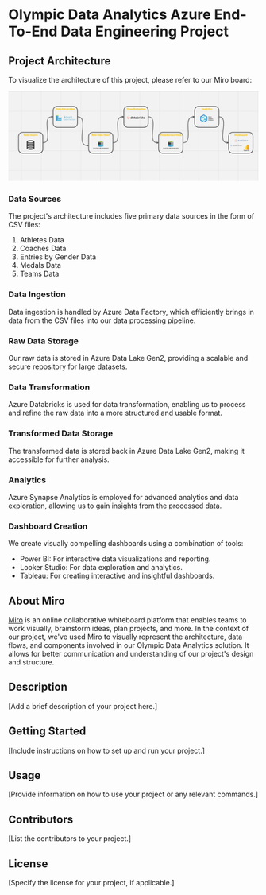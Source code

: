 # Olympic Data Analytics Azure End-To-End Data Engineering Project

## Project Architecture

To visualize the architecture of this project, please refer to our Miro board:

[![Miro Project Architecture](project_architecture.PNG)](https://miro.com/app/board/uXjVMoiTrbM=/?share_link_id=195135166585)


### Data Sources

The project's architecture includes five primary data sources in the form of CSV files:
1. Athletes Data
2. Coaches Data
3. Entries by Gender Data
4. Medals Data
5. Teams Data

### Data Ingestion

Data ingestion is handled by Azure Data Factory, which efficiently brings in data from the CSV files into our data processing pipeline.

### Raw Data Storage

Our raw data is stored in Azure Data Lake Gen2, providing a scalable and secure repository for large datasets.

### Data Transformation

Azure Databricks is used for data transformation, enabling us to process and refine the raw data into a more structured and usable format.

### Transformed Data Storage

The transformed data is stored back in Azure Data Lake Gen2, making it accessible for further analysis.

### Analytics

Azure Synapse Analytics is employed for advanced analytics and data exploration, allowing us to gain insights from the processed data.

### Dashboard Creation

We create visually compelling dashboards using a combination of tools:
- Power BI: For interactive data visualizations and reporting.
- Looker Studio: For data exploration and analytics.
- Tableau: For creating interactive and insightful dashboards.



## About Miro

[Miro](https://www.miro.com/) is an online collaborative whiteboard platform that enables teams to work visually, brainstorm ideas, plan projects, and more. In the context of our project, we've used Miro to visually represent the architecture, data flows, and components involved in our Olympic Data Analytics solution. It allows for better communication and understanding of our project's design and structure.

## Description

[Add a brief description of your project here.]

## Getting Started

[Include instructions on how to set up and run your project.]

## Usage

[Provide information on how to use your project or any relevant commands.]

## Contributors

[List the contributors to your project.]

## License

[Specify the license for your project, if applicable.]

